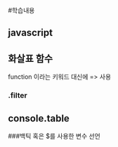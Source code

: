 #학습내용
## javascript
## 화살표 함수
function 이라는 키워드 대신에 => 사용
### .filter

## console.table

###백틱 혹은 $를 사용한 변수 선언